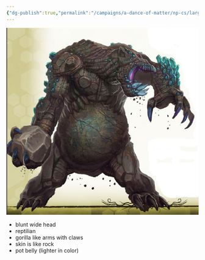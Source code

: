 ```yaml
---
{"dg-publish":true,"permalink":"/campaigns/a-dance-of-matter/np-cs/large-reptillian-creature-aka-the-under-troller/","dgPassFrontmatter":true}
---
```


![attachments/large reptillian creature.jpg|large reptillian creature | 200](/img/user/attachments/large%20reptillian%20creature.jpg)
- blunt wide head
- reptilian
- gorilla like arms with claws
- skin is like rock
- pot belly (lighter in color)